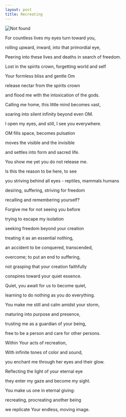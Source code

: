 ```yaml
---
layout: post
title: Recreating
---
```


<img src="{{ 'assets/img/chiflon.jpg' | relative_url }}" alt="Not found" />

For countless lives my eyes turn toward you,

rolling upward, inward, into that primordial eye,  

Peering into these lives and deaths in search of freedom.

Lost in the spirits crown, forgetting world and self

Your formless bliss and gentle Om

release nectar from the spirits crown

and flood me with the intoxication of the gods.

Calling me home, this little mind becomes vast,

soaring into silent infinity beyond even OM.


I open my eyes, and still, I see you everywhere.

OM fills space, becomes pulsation

moves the visible and the invisible

and settles into form and sacred life.

You show me yet you do not release me.

Is this the reason to be here, to see

you striving behind all eyes - reptiles, mammals humans

desiring, suffering, striving for freedom

recalling and remembering yourself?


Forgive me for not seeing you before

trying to escape my isolation

seeking freedom beyond your creation

treating it as an essential nothing,

an accident to be conquered, transcended,

overcome; to put an end to suffering,

not grasping that your creation faithfully

conspires toward your quiet essence.

Quiet, you await for us to become quiet,

learning to do nothing as you do everything.


You make me still and calm amidst your storm,

maturing into purpose and presence,

trusting me as a guardian of your being,

free to be a person and care for other persons.

Within Your acts of recreation,

With infinite tones of color and sound,

you enchant me through her eyes and their glow.

Reflecting the light of your eternal eye

they enter my gaze and become my sight.

You make us one in eternal giving:

recreating, procreating another being

we replicate Your endless, moving image.
